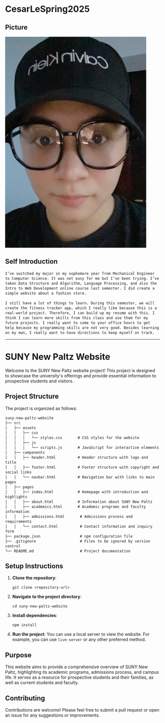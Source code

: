 # CesarLeSpring2025

## Picture
![Image](./no-framework/images/image.png)


## Self Introduction

    I’ve switched my major in my sophomore year from Mechanical Engineer to Computer Science. It was not easy for me but I’ve been trying. I’ve taken Data Structure and Algorithm, Language Processing, and also the Intro to Web Development online course last semester. I did create a simple website about a fashion store. 

	I still have a lot of things to learn. During this semester, we will create the fitness tracker app, which I really like because this is a real-world project. Therefore, I can build up my resume with this. I think I can learn more skills from this class and use them for my future projects. I really want to come to your office hours to get help because my programming skills are not very good. Besides learning on my own, I really want to have directions to keep myself on track.

---
# SUNY New Paltz Website

Welcome to the SUNY New Paltz website project! This project is designed to showcase the university's offerings and provide essential information to prospective students and visitors.

## Project Structure

The project is organized as follows:

```
suny-new-paltz-website
├── src
│   ├── assets
│   │   ├── css
│   │   │   └── styles.css       # CSS styles for the website
│   │   ├── js
│   │   │   └── scripts.js       # JavaScript for interactive elements
│   ├── components
│   │   ├── header.html          # Header structure with logo and title
│   │   ├── footer.html          # Footer structure with copyright and social links
│   │   └── navbar.html          # Navigation bar with links to main pages
│   ├── pages
│   │   ├── index.html           # Homepage with introduction and highlights
│   │   ├── about.html           # Information about SUNY New Paltz
│   │   ├── academics.html       # Academic programs and faculty information
│   │   ├── admissions.html       # Admissions process and requirements
│   │   └── contact.html          # Contact information and inquiry form
├── package.json                  # npm configuration file
├── .gitignore                    # Files to be ignored by version control
└── README.md                     # Project documentation
```

## Setup Instructions

1. **Clone the repository**: 
   ```
   git clone <repository-url>
   ```

2. **Navigate to the project directory**:
   ```
   cd suny-new-paltz-website
   ```

3. **Install dependencies**:
   ```
   npm install
   ```

4. **Run the project**:
   You can use a local server to view the website. For example, you can use `live-server` or any other preferred method.

## Purpose

This website aims to provide a comprehensive overview of SUNY New Paltz, highlighting its academic programs, admissions process, and campus life. It serves as a resource for prospective students and their families, as well as current students and faculty.

## Contributing

Contributions are welcome! Please feel free to submit a pull request or open an issue for any suggestions or improvements.